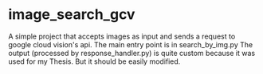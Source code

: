 # image_search_gcv
A simple project that accepts images as input and sends a request to google cloud vision's api. 
The main entry point is in search_by_img.py
The output (processed by response_handler.py) is quite custom because it was used for my Thesis. But it should be easily modified.
